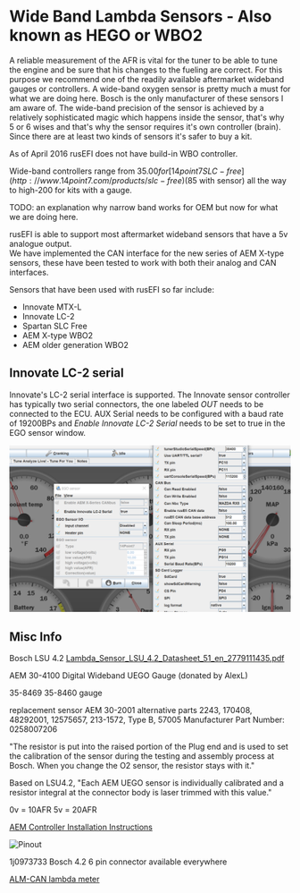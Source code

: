 # Wide Band Lambda Sensors - Also known as HEGO or WBO2

A reliable measurement of the AFR is vital for the tuner to be able to tune the engine and be sure that his changes to the fueling are correct. For this purpose we recommend one of the readily available aftermarket wideband gauges or controllers.
A wide-band oxygen sensor is pretty much a must for what we are doing here. Bosch is the only manufacturer of these sensors I am aware of. The wide-band precision of the sensor is achieved by a relatively sophisticated magic which happens inside the sensor, that's why 5 or 6 wises and that's why the sensor requires it's own controller (brain). Since there are at least two kinds of sensors it's safer to buy a kit.

As of April 2016 rusEFI does not have build-in WBO controller.

Wide-band controllers range from $35.00 for [14point7 SLC-free](http://www.14point7.com/products/slc-free) ($85 with sensor) all the way to high-200 for kits with a gauge.

TODO: an explanation why narrow band works for OEM but now for what we are doing here.

rusEFI is able to support most aftermarket wideband sensors that have a 5v analogue output.  
We have implemented the CAN interface for the new series of AEM X-type sensors, these have been tested to work with both their analog and CAN interfaces.

Sensors that have been used with rusEFI so far include:

* Innovate MTX-L
* Innovate LC-2
* Spartan SLC Free
* AEM X-type WBO2
* AEM older generation WBO2

## Innovate LC-2 serial

Innovate's LC-2 serial interface is supported. The Innovate sensor controller has typically two serial connectors, the one labeled *OUT* needs to be connected to the ECU. AUX Serial needs to be configured with a baud rate of 19200BPs and *Enable Innovate LC-2 Serial* needs to be set to true in the EGO sensor window.

![Innovate LC-2 Settings](Fuel/innovate_lc2_settings.png)

## Misc Info

Bosch LSU 4.2
[Lambda_Sensor_LSU_4.2_Datasheet_51_en_2779111435.pdf](OEM-Docs/Bosch/Lambda_Sensor_LSU_4.2_Datasheet_51_en_2779111435.pdf)

AEM 30-4100 Digital Wideband UEGO Gauge (donated by AlexL)

35-8469 35-8460 gauge

replacement sensor AEM 30-2001
alternative parts  2243, 170408, 48292001, 12575657, 213-1572, Type B, 57005
Manufacturer Part Number: 0258007206

"The resistor is put into the raised portion of the Plug end and is used to set the calibration of the sensor during the testing and assembly process at Bosch. When you change the O2 sensor, the resistor stays with it."

Based on LSU4.2, "Each AEM UEGO sensor is individually calibrated and a resistor integral at the
connector body is laser trimmed with this value."

0v = 10AFR
5v = 20AFR

[AEM Controller Installation Instructions](http://www.aemelectronics.com/files/instructions/30-4100%20Digital%20Wideband%20UEGO%20Gauge.pdf)

![Pinout](Fuel/Aem_UEGO_pinout.png)

1j0973733 Bosch 4.2 6 pin connector available everywhere

[ALM-CAN lambda meter](http://www.ecotrons.com/products/wideband-controller-alm-can/)
